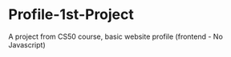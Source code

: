 # Profile-1st-Project

A project from CS50 course, basic website profile (frontend - No Javascript)

